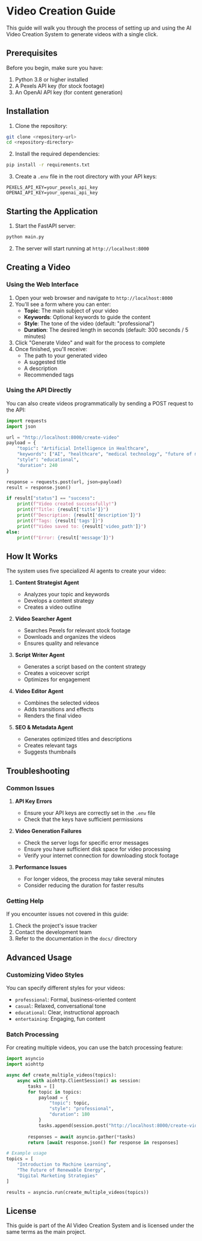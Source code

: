 # Video Creation Guide

This guide will walk you through the process of setting up and using the AI Video Creation System to generate videos with a single click.

## Prerequisites

Before you begin, make sure you have:

1. Python 3.8 or higher installed
2. A Pexels API key (for stock footage)
3. An OpenAI API key (for content generation)

## Installation

1. Clone the repository:
```bash
git clone <repository-url>
cd <repository-directory>
```

2. Install the required dependencies:
```bash
pip install -r requirements.txt
```

3. Create a `.env` file in the root directory with your API keys:
```
PEXELS_API_KEY=your_pexels_api_key
OPENAI_API_KEY=your_openai_api_key
```

## Starting the Application

1. Start the FastAPI server:
```bash
python main.py
```

2. The server will start running at `http://localhost:8000`

## Creating a Video

### Using the Web Interface

1. Open your web browser and navigate to `http://localhost:8000`
2. You'll see a form where you can enter:
   - **Topic**: The main subject of your video
   - **Keywords**: Optional keywords to guide the content
   - **Style**: The tone of the video (default: "professional")
   - **Duration**: The desired length in seconds (default: 300 seconds / 5 minutes)
3. Click "Generate Video" and wait for the process to complete
4. Once finished, you'll receive:
   - The path to your generated video
   - A suggested title
   - A description
   - Recommended tags

### Using the API Directly

You can also create videos programmatically by sending a POST request to the API:

```python
import requests
import json

url = "http://localhost:8000/create-video"
payload = {
    "topic": "Artificial Intelligence in Healthcare",
    "keywords": ["AI", "healthcare", "medical technology", "future of medicine"],
    "style": "educational",
    "duration": 240
}

response = requests.post(url, json=payload)
result = response.json()

if result["status"] == "success":
    print(f"Video created successfully!")
    print(f"Title: {result['title']}")
    print(f"Description: {result['description']}")
    print(f"Tags: {result['tags']}")
    print(f"Video saved to: {result['video_path']}")
else:
    print(f"Error: {result['message']}")
```

## How It Works

The system uses five specialized AI agents to create your video:

1. **Content Strategist Agent**
   - Analyzes your topic and keywords
   - Develops a content strategy
   - Creates a video outline

2. **Video Searcher Agent**
   - Searches Pexels for relevant stock footage
   - Downloads and organizes the videos
   - Ensures quality and relevance

3. **Script Writer Agent**
   - Generates a script based on the content strategy
   - Creates a voiceover script
   - Optimizes for engagement

4. **Video Editor Agent**
   - Combines the selected videos
   - Adds transitions and effects
   - Renders the final video

5. **SEO & Metadata Agent**
   - Generates optimized titles and descriptions
   - Creates relevant tags
   - Suggests thumbnails

## Troubleshooting

### Common Issues

1. **API Key Errors**
   - Ensure your API keys are correctly set in the `.env` file
   - Check that the keys have sufficient permissions

2. **Video Generation Failures**
   - Check the server logs for specific error messages
   - Ensure you have sufficient disk space for video processing
   - Verify your internet connection for downloading stock footage

3. **Performance Issues**
   - For longer videos, the process may take several minutes
   - Consider reducing the duration for faster results

### Getting Help

If you encounter issues not covered in this guide:
1. Check the project's issue tracker
2. Contact the development team
3. Refer to the documentation in the `docs/` directory

## Advanced Usage

### Customizing Video Styles

You can specify different styles for your videos:
- `professional`: Formal, business-oriented content
- `casual`: Relaxed, conversational tone
- `educational`: Clear, instructional approach
- `entertaining`: Engaging, fun content

### Batch Processing

For creating multiple videos, you can use the batch processing feature:

```python
import asyncio
import aiohttp

async def create_multiple_videos(topics):
    async with aiohttp.ClientSession() as session:
        tasks = []
        for topic in topics:
            payload = {
                "topic": topic,
                "style": "professional",
                "duration": 180
            }
            tasks.append(session.post("http://localhost:8000/create-video", json=payload))
        
        responses = await asyncio.gather(*tasks)
        return [await response.json() for response in responses]

# Example usage
topics = [
    "Introduction to Machine Learning",
    "The Future of Renewable Energy",
    "Digital Marketing Strategies"
]

results = asyncio.run(create_multiple_videos(topics))
```

## License

This guide is part of the AI Video Creation System and is licensed under the same terms as the main project. 